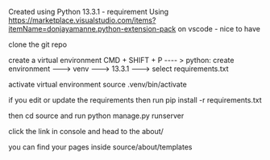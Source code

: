 Created using Python 13.3.1 - requirement
Using https://marketplace.visualstudio.com/items?itemName=donjayamanne.python-extension-pack on vscode - nice to have

clone the git repo

create a virtual environment
CMD + SHIFT + P    ---- > python: create environment ---> venv ---> 13.3.1 ---> select requirements.txt

activate virtual environment
source .venv/bin/activate

if you edit or update the requirements
then run pip install -r requirements.txt 

then cd source and run python manage.py runserver

click the link in console and head to the about/

you can find your pages inside source/about/templates
